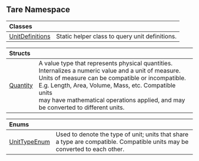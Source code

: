 ## Tare Namespace

| Classes | |
| :--- | :--- |
| [UnitDefinitions](Tare.UnitDefinitions.md 'Tare.UnitDefinitions') | Static helper class to query unit definitions. |

| Structs | |
| :--- | :--- |
| [Quantity](Tare.Quantity.md 'Tare.Quantity') | A value type that represents physical quantities. Internalizes a numeric value and a unit of measure.<br/>Units of measure can be compatible or incompatible. E.g. Length, Area, Volume, Mass, etc. Compatible units<br/>may have mathematical operations applied, and may be converted to different units. |

| Enums | |
| :--- | :--- |
| [UnitTypeEnum](Tare.UnitTypeEnum.md 'Tare.UnitTypeEnum') | Used to denote the type of unit; units that share a type are compatible. Compatible units may be converted to each other. |
